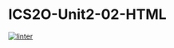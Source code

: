 # ICS2O-Unit2-02-HTML
 [![linter](https://github.com/Matthew-Loiselle/Assingment-02/workflows/linter/badge.svg)](https://github.com/marketplace/actions/super-linter)    
